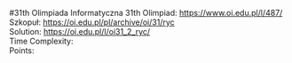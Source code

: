 #31th Olimpiada Informatyczna
31th Olimpiad: https://www.oi.edu.pl/l/487/<br />
Szkopuł: https://oi.edu.pl/pl/archive/oi/31/ryc <br />
Solution: https://oi.edu.pl/l/oi31_2_ryc/ <br />
Time Complexity: <br />
Points:  <br /> 